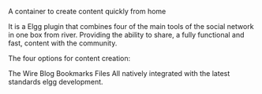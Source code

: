 A container to create content quickly from home

It is a Elgg plugin that combines four of the main tools of the social network in one box from river. Providing the ability to share, a fully functional and fast, content with the community.

The four options for content creation:

The Wire
Blog
Bookmarks
Files
All natively integrated with the latest standards elgg development.
